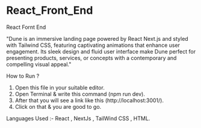 # React_Front_End
React Fornt End

"Dune is an immersive landing page powered by React Next.js and styled with Tailwind CSS, featuring captivating animations that enhance user engagement. Its sleek design and fluid user interface make Dune perfect for presenting products, services, or concepts with a contemporary and compelling visual appeal."

How to Run ?
1. Open this file in your suitable editor.
2. Open Terminal & write this command (npm run dev).
3. After that you will see a link like this (http://localhost:3001/).
4. Click on that & you are good to go.

Languages Used :- React , NextJs , TailWind CSS , HTML.
